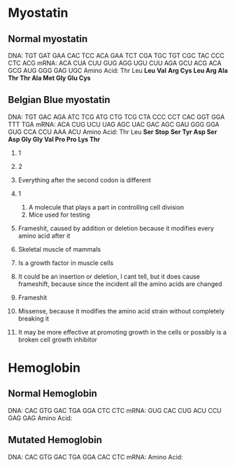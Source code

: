 # Myostatin
## Normal myostatin
DNA:  TGT GAT GAA CAC TCC ACA GAA TCT CGA TGC TGT CGC TAC CCC CTC ACG
mRNA: ACA CUA CUU GUG AGG UGU CUU AGA GCU ACG ACA GCG AUG GGG GAG UGC
Amino Acid: Thr Leu **Leu** **Val** **Arg Cys Leu Arg Ala Thr Thr Ala Met Gly Glu Cys**

## Belgian Blue myostatin
DNA:  TGT GAC AGA ATC TCG ATG CTG TCG CTA CCC CCT CAC GGT GGA TTT TGA
mRNA: ACA CUG UCU UAG AGC UAC GAC AGC GAU GGG GGA GUG CCA CCU AAA ACU
Amino Acid: Thr Leu **Ser** **Stop** **Ser Tyr Asp Ser Asp Gly Gly Val Pro Pro Lys Thr**

1. 1
2. 2
3. Everything after the second codon is different


1. 1
	1. A molecule that plays a part in controlling cell division
	2. Mice used for testing
2. Frameshit, caused by addition or deletion because it modifies every amino acid after it
3. Skeletal muscle of mammals
4. Is a growth factor in muscle cells
5. It could be an insertion or deletion, I cant tell, but it does cause frameshift, because since the incident all the amino acids are changed
6. Frameshit
7. Missense, because it modifies the amino acid strain without completely breaking it
8. It may be more effective at promoting growth in the cells or possibly is a broken cell growth inhibitor

# Hemoglobin
## Normal Hemoglobin
DNA: CAC GTG GAC TGA GGA CTC CTC
mRNA: GUG CAC CUG ACU CCU GAG GAG
Amino Acid:

## Mutated Hemoglobin
DNA: CAC GTG GAC TGA GGA CAC CTC
mRNA: 
Amino Acid: 